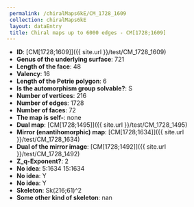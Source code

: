 ```yaml
--- 
 permalink: /chiralMaps6kE/CM_1728_1609 
 collection: chiralMaps6kE
 layout: dataEntry
 title: Chiral maps up to 6000 edges - CM[1728;1609]
---
```


- **ID**: [CM[1728;1609]]({{ site.url }}/test/CM_1728_1609)
- **Genus of the underlying surface**: 721
- **Length of the face**: 48
- **Valency**: 16
- **Length of the Petrie polygon**: 6
- **Is the automorphism group solvable?**: S
- **Number of vertices**: 216
- **Number of edges**: 1728
- **Number of faces**: 72
- **The map is self-**: none
- **Dual map**: [CM[1728;1495]]({{ site.url }}/test/CM_1728_1495)
- **Mirror (enantihomorphic) map**: [CM[1728;1634]]({{ site.url }}/test/CM_1728_1634)
- **Dual of the mirror image**: [CM[1728;1492]]({{ site.url }}/test/CM_1728_1492)
- **Z_q-Exponent?**: 2
- **No idea**:  5:1634 15:1634
- **No idea**: Y
- **No idea**: Y
- **Skeleton**: Sk(216;61)^2
- **Some other kind of skeleton**: nan
